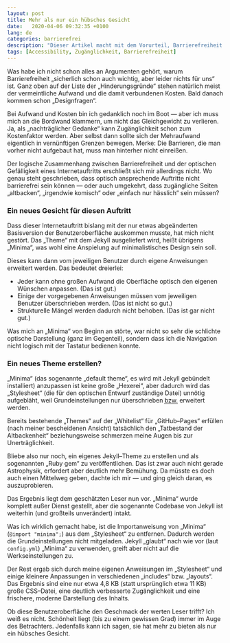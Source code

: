 ```yaml
---
layout: post
title: Mehr als nur ein hübsches Gesicht
date:   2020-04-06 09:32:35 +0100
lang: de
categories: barrierefrei
description: "Dieser Artikel macht mit dem Vorurteil, Barrierefreiheit und ansprechendes Design würden nicht zusammengehen, Schluss."
tags: [Accessibility, Zugänglichkeit, Barrierefreiheit]
---
```

Was habe ich nicht schon alles an Argumenten gehört, warum Barrierefreiheit „sicherlich schon auch wichtig, aber leider nichts für uns“ ist. Ganz oben auf der Liste der „Hinderungsgründe“ stehen natürlich meist der vermeintliche Aufwand und die damit verbundenen Kosten. Bald danach kommen schon „Designfragen“.
<!--more-->

Bei Aufwand und Kosten bin ich gedanklich noch im Boot — aber ich muss mich an die Bordwand klammern, um nicht das Gleichgewicht zu verlieren. Ja, als „nachträglicher Gedanke“ kann Zugänglichkeit schon zum Kostenfaktor werden. Aber selbst dann sollte sich der Mehraufwand eigentlich in vernünftigen Grenzen bewegen. Merke: Die Barrieren, die man vorher nicht aufgebaut hat, muss man hinterher nicht einreißen.

Der logische Zusammenhang zwischen Barrierefreiheit und der optischen Gefälligkeit eines Internetauftritts erschließt sich mir allerdings nicht. Wo genau steht geschrieben, dass optisch ansprechende Auftritte nicht barrierefrei sein können — oder auch umgekehrt, dass zugängliche Seiten „altbacken“, „irgendwie komisch“ oder „einfach nur hässlich“ sein müssen?   

### Ein neues Gesicht für diesen Auftritt

Dass dieser Internetauftritt bislang mit der nur etwas abgeänderten Basisversion der Benutzeroberfläche auskommen musste, hat mich nicht gestört. Das „Theme“ mit dem Jekyll ausgeliefert wird, heißt übrigens „Minima“, was wohl eine Anspielung auf minimalistisches Design sein soll.

Dieses kann dann vom jeweiligen Benutzer durch eigene Anweisungen erweitert werden. Das bedeutet dreierlei:

<ul>
<li>Jeder kann ohne großen Aufwand die Oberfläche optisch den eigenen Wünschen anpassen. (Das ist gut.)</li>
<li>Einige der vorgegebenen Anweisungen müssen vom jeweiligen Benutzer überschrieben werden. (Das ist nicht so gut.)</li>
<li>Strukturelle Mängel werden dadurch nicht behoben. (Das ist gar nicht gut.)</li>
</ul>

Was mich an „Minima“ von Beginn an störte, war nicht so sehr die schlichte optische Darstellung (ganz im Gegenteil), sondern dass ich die Navigation nicht logisch mit der Tastatur bedienen konnte.

### Ein neues Theme erstellen?

„Minima“ (das sogenannte „default theme“, es wird mit Jekyll gebündelt installiert) anzupassen ist keine große „Hexerei“, aber dadurch wird das „Stylesheet“ (die für den optischen Entwurf zuständige Datei) unnötig aufgebläht, weil Grundeinstellungen nur überschrieben <abbr title="beziehungsweise">bzw.</abbr> erweitert werden.

Bereits bestehende „Themes“ auf der „Whitelist“ für „GitHub–Pages“ erfüllen (nach meiner bescheidenen Ansicht) tatsächlich den „Tatbestand der Altbackenheit“ beziehungsweise schmerzen meine Augen bis zur Unerträglichkeit.

Bliebe also nur noch, ein eigenes Jekyll–Theme zu erstellen und als sogenannten „Ruby gem“ zu veröffentlichen. Das ist zwar auch nicht gerade Astrophysik, erfordert aber deutlich mehr Bemühung. Da müsste es doch auch einen Mittelweg geben, dachte ich mir — und ging gleich daran, es auszuprobieren.

Das Ergebnis liegt dem geschätzten Leser nun vor. „Minima“ wurde komplett außer Dienst gestellt, aber die sogenannte Codebase von Jekyll ist weiterhin (und großteils unverändert) intakt.

Was ich wirklich gemacht habe, ist die Importanweisung von „Minima“ (<code>@import "minima";</code>) aus dem „Stylesheet“ zu entfernen. Dadurch werden die Grundeinstellungen nicht mitgeladen. Jekyll „glaubt“ nach wie vor (laut <code>config.yml</code>) „Minima“ zu verwenden, greift aber nicht auf die Werkseinstellungen zu.

Der Rest ergab sich durch meine eigenen Anweisungen im „Stylesheet“ und einige kleinere Anpassungen in verschiedenen „includes“ <abbr>bzw.</abbr> „layouts“. Das Ergebnis sind eine nur etwa 4,8 <abbr>KB</abbr> (statt ursprünglich etwa 11 <abbr>KB</abbr>) große <abbr>CSS</abbr>–Datei, eine deutlich verbesserte Zugänglichkeit und eine frischere, moderne Darstellung des Inhalts.

Ob diese Benutzeroberfläche den Geschmack der werten Leser trifft? Ich weiß es nicht. Schönheit liegt (bis zu einem gewissen Grad) immer im Auge des Betrachters. Jedenfalls kann ich sagen, sie hat mehr zu bieten als nur ein hübsches Gesicht.
